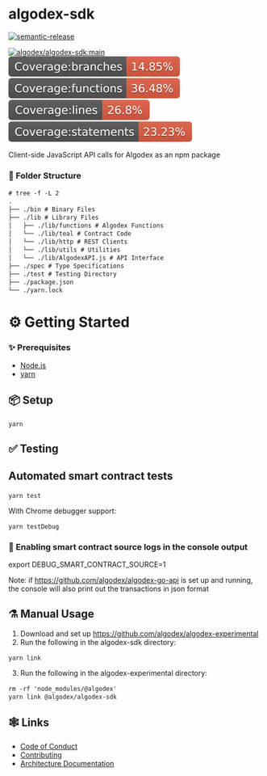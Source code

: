 # algodex-sdk

[![semantic-release](https://img.shields.io/badge/%20%20%F0%9F%93%A6%F0%9F%9A%80-semantic--release-e10079.svg)](https://github.com/semantic-release/semantic-release)

[![algodex/algodex-sdk:main](https://github.com/algodex/algodex-sdk/actions/workflows/ci.yml/badge.svg?branch=main)](https://github.com/algodex/algodex-js/actions/workflows/ci.yml)
[![unit-branches](./assets/badge-branches.svg)](./lib)
[![unit-functions](./assets/badge-functions.svg)](./lib)
[![unit-lines](./assets/badge-lines.svg)](./lib)
[![unit-statements](./assets/badge-statements.svg)](./lib)

Client-side JavaScript API calls for Algodex as an npm package

### 📁 Folder Structure
```shell
# tree -f -L 2
.
├── ./bin # Binary Files
├── ./lib # Library Files
│   ├── ./lib/functions # Algodex Functions
│   └── ./lib/teal # Contract Code
│   └── ./lib/http # REST Clients
│   └── ./lib/utils # Utilities
│   └── ./lib/AlgodexAPI.js # API Interface
├── ./spec # Type Specifications
├── ./test # Testing Directory
├── ./package.json
└── ./yarn.lock
```

# ⚙ Getting Started

### ✨ Prerequisites

- [Node.js](https://nodejs.org/en/download/)
- [yarn](https://classic.yarnpkg.com/en/docs/install)

## 📦 Setup

```shell
yarn
```

## ✅ Testing

## Automated smart contract tests

```shell
yarn test
```

With Chrome debugger support:

```shell
yarn testDebug
```

### 🔧 Enabling smart contract source logs in the console output

export DEBUG_SMART_CONTRACT_SOURCE=1

Note: if https://github.com/algodex/algodex-go-api is set up and running, the console will also print out the transactions in json format

## ⚗ Manual Usage

1. Download and set up https://github.com/algodex/algodex-experimental
2. Run the following in the algodex-sdk directory:

```shell
yarn link
```

3. Run the following in the algodex-experimental directory:

```shell
rm -rf 'node_modules/@algodex'
yarn link @algodex/algodex-sdk
```

## 🕸 Links
- [Code of Conduct](CODE_OF_CONDUCT.md)
- [Contributing](.github/CONTRIBUTING.md)
- [Architecture Documentation](https://github.com/algodex/algodex-architecture)


